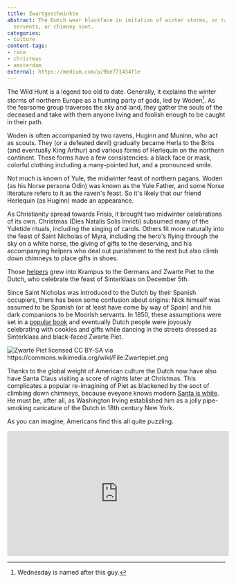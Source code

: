 ```yaml
---
title: Zwartgeschminkte
abstract: The Dutch wear blackface in imitation of winter storms, or ravens, or Moorish
  servents, or chimney soot.
categories:
- culture
content-tags:
- race
- christmas
- amsterdam
external: https://medium.com/p/9be771434f1e
---
```


The Wild Hunt is a legend too old to date. Generally, it explains the winter storms of northern Europe as a hunting party of gods, led by Woden[^woden]. As the fearsome group traverses the sky and land, they gather the souls of the deceased and take with them anyone living and foolish enough to be caught in their path.

[^woden]: Wednesday is named after this guy.

Woden is often accompanied by two ravens, Huginn and Muninn, who act as scouts. They (or a defeated devil) gradually became Herla to the Brits (and eventually King Arthur) and various forms of Herlequin on the northern continent. These forms have a few consistencies: a black face or mask, colorful clothing including a many-pointed hat, and a pronounced smile.

Not much is known of Yule, the midwinter feast of northern pagans. Woden (as his Norse persona Odin) was known as the Yule Father, and some Norse literature refers to it as the raven's feast. So it's likely that our friend Herlequin (as Huginn) made an appearance.

As Christianity spread towards Frisia, it brought two midwinter celebrations of its own. Christmas (Dies Natalis Solis Invicti) subsumed many of the Yuletide rituals, including the singing of carols. Others fit more naturally into the feast of Saint Nicholas of Myra, including the hero's flying through the sky on a white horse, the giving of gifts to the deserving, and his accompanying helpers who deal out punishment to the rest but also climb down chimneys to place gifts in shoes.

Those [helpers](https://en.wikipedia.org/wiki/Companions_of_Saint_Nicholas) grew into Krampus to the Germans and Zwarte Piet to the Dutch, who celebrate the feast of Sinterklaas on December 5th.

Since Saint Nicholas was introduced to the Dutch by their Spanish occupiers, there has been some confusion about origins: Nick himself was assumed to be Spanish (or at least have come by way of Spain) and his dark companions to be Moorish servants. In 1850, these assumptions were set in a [popular book](http://www.stnicholascenter.org/pages/zwarte-piet/) and eventually Dutch people were joyously celebrating with cookies and gifts while dancing in the streets dressed as Sinterklaas and black-faced Zwarte Piet.

![Zwarte Piet licensed CC BY-SA via <https://commons.wikimedia.org/wiki/File:Zwartepiet.png>](/media/2013-12-26-blackface/zwartepiet.png)

Thanks to the global weight of American culture the Dutch now have also have Santa Claus visiting a score of nights later at Christmas. This complicates a popular re-imagining of Piet as blackened by the soot of climbing down chimneys, because eveyone knows modern [Santa is white](http://ideas.time.com/2013/12/18/jesus-wasnt-white-but-santa-definitely-is/). He must be, after all, as Washington Irving established him as a jolly pipe-smoking caricature of the Dutch in 18th century New York.

As you can imagine, Americans find this all quite puzzling.

<iframe width="512" height="288" src="https://www.youtube-nocookie.com/embed/hPfg20k5TE8?rel=0" frameborder="0" allowfullscreen></iframe>
